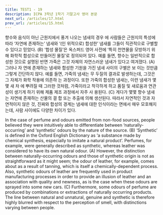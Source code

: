 ```yaml
---
title: TEST1 - 19
description: ICPA 3학년 1학기 기말고사 영어 본문
next_url: /articles/17.html
prev_url: /articles/15.html
---
```


향수와 음식이 아닌 근원지에서 풍겨 나오는 냄새의 경우 에 사람들은 근원지의 특성에 따라 ‘자연에 존재하는’ 냄새와 ‘(인 위적으로) 합성한’ 냄새를 그들이 직관적으로 구별할 수 있다고 믿었다. (B) ‘합성 물질’은 옥스퍼드 영어 사전에 ‘특히 천연물을 모방하기 위해 화학적 합성으로 만들어진 물질’로 정의되어 있다. 예를 들면, 향수는 일반적으로 합성한 것으로 설명된 반면 가죽은 그것 자체의 자연스러운 냄새가 있다고 여겨졌다. (A) 그러나 자 연에 존재하는 냄새와 합성한 기원을 가진 냄새 사이의 구별은 보 이는 것만큼 그렇게 간단하지 않다. 예를 들면, 가죽의 냄새는 무 두질의 결과로 발생하는데, 그것은 그 자체가 화학 작용에 의존하 는 과정이다. 또한 가죽의 합성한 냄새는, 이런 냄새가 몇몇 새 차 에 뿌려질 때 그러한 것처럼, 가죽이라고 착각하게 하고 품질 및 새로움과 연관성이 생기게 하기 위해 제품 제조 과정에서 자주 사 용된다. (C) 게다가 몇몇 향수 냄새는 자연에 존재하는 산물의 결 합 또는 추출에 의해 생산된다. 따라서 자연적인 것과 자연적이지 않은 것, 진짜와 합성의 경계는 냄새에 대한 인식이라는 면에서 매우 모호해지는데, 사람 사이에도 다양한 차이가 있다.

In the case of perfume and odours emitted from non-food sources, people believed they were intuitively able to differentiate between ‘naturally-occurring’ and ‘synthetic’ odours by the nature of the source. (B) ‘Synthetic’ is defined in the Oxford English Dictionary as ‘a substance made by chemical synthesis, especially to imitate a natural product’. Perfumes, for example, were generally described as synthetic, whereas leather was considered to have its own natural odour. (A) However, the distinction between naturally-occurring odours and those of synthetic origin is not as straightforward as it might seem; the odour of leather, for example, comes about as a result of tanning, which is itself a chemically-dependent process. Also, synthetic odours of leather are frequently used in product manufacturing processes in order to provide an illusion of leather and an association with quality and newness, as is the case when these odours are sprayed into some new cars. (C) Furthermore, some odours of perfume are produced by combinations or extractions of naturally occurring products. The line between natural and unnatural, genuine and synthetic is therefore highly blurred with respect to the perception of smell, with distinctions varying between people.
